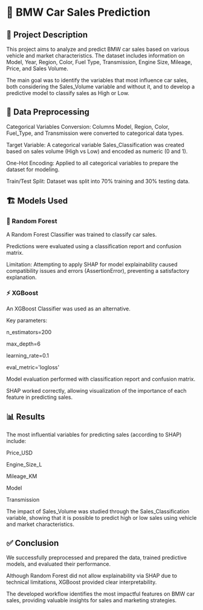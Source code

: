 # 🚗 BMW Car Sales Prediction
## 📝 Project Description

This project aims to analyze and predict BMW car sales based on various vehicle and market characteristics. The dataset includes information on Model, Year, Region, Color, Fuel Type, Transmission, Engine Size, Mileage, Price, and Sales Volume.

The main goal was to identify the variables that most influence car sales, both considering the Sales_Volume variable and without it, and to develop a predictive model to classify sales as High or Low.

## 🧹 Data Preprocessing

Categorical Variables Conversion: Columns Model, Region, Color, Fuel_Type, and Transmission were converted to categorical data types.

Target Variable: A categorical variable Sales_Classification was created based on sales volume (High vs Low) and encoded as numeric (0 and 1).

One-Hot Encoding: Applied to all categorical variables to prepare the dataset for modeling.

Train/Test Split: Dataset was split into 70% training and 30% testing data.

## 🏗️ Models Used
### 🌲 Random Forest

A Random Forest Classifier was trained to classify car sales.

Predictions were evaluated using a classification report and confusion matrix.

Limitation: Attempting to apply SHAP for model explainability caused compatibility issues and errors (AssertionError), preventing a satisfactory explanation.

### ⚡ XGBoost

An XGBoost Classifier was used as an alternative.

Key parameters:

n_estimators=200

max_depth=6

learning_rate=0.1

eval_metric='logloss'

Model evaluation performed with classification report and confusion matrix.

SHAP worked correctly, allowing visualization of the importance of each feature in predicting sales.

## 📊 Results

The most influential variables for predicting sales (according to SHAP) include:

Price_USD

Engine_Size_L

Mileage_KM

Model

Transmission

The impact of Sales_Volume was studied through the Sales_Classification variable, showing that it is possible to predict high or low sales using vehicle and market characteristics.

## ✅ Conclusion

We successfully preprocessed and prepared the data, trained predictive models, and evaluated their performance.

Although Random Forest did not allow explainability via SHAP due to technical limitations, XGBoost provided clear interpretability.

The developed workflow identifies the most impactful features on BMW car sales, providing valuable insights for sales and marketing strategies.
